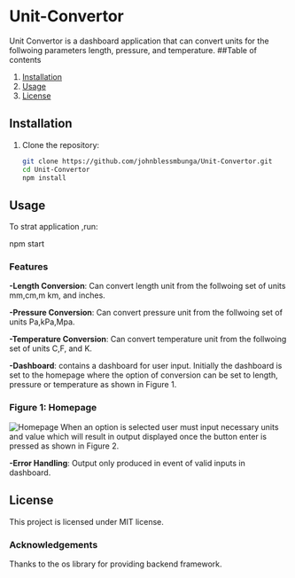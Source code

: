 # Unit-Convertor
Unit Convertor is a dashboard application that can convert units for the follwoing parameters length, pressure, and temperature.
##Table of contents
1. [Installation](#installation)
2. [Usage](#usage)
4. [License](#license)
## Installation

1. Clone the repository:
   ```bash
   git clone https://github.com/johnblessmbunga/Unit-Convertor.git
   cd Unit-Convertor
   npm install
## Usage
To strat application ,run:

npm start
### Features
__-Length Conversion__: Can convert length unit from the follwoing set of units mm,cm,m km, and inches.

__-Pressure Conversion__: Can convert pressure unit from the follwoing set of units Pa,kPa,Mpa.

__-Temperature Conversion__: Can convert temperature unit from the follwoing set of units C,F, and K.

__-Dashboard__: contains a dashboard for user input. Initially the dashboard is set to the homepage where the option of conversion can be set to length, pressure or temperature as shown in Figure 1.
### Figure 1: Homepage
![Homepage](images/Homepage.png)
When an option is selected user must input necessary units and value which will result in output displayed once the button enter is pressed as shown in Figure 2.

__-Error Handling__: Output only produced in event of valid inputs in dashboard.
## License
This project is licensed under MIT license.

### Acknowledgements
Thanks to the os library for providing backend framework.
